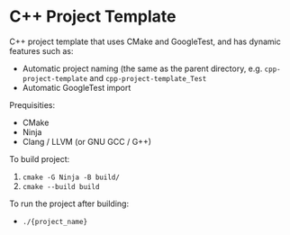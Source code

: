 # C++ Project Template
C++ project template that uses CMake and GoogleTest, and has dynamic features such as:
  * Automatic project naming (the same as the parent directory, e.g. `cpp-project-template` and `cpp-project-template_Test`
  * Automatic GoogleTest import
  
Prequisities:
  * CMake
  * Ninja
  * Clang / LLVM (or GNU GCC / G++)
  
To build project:
 1. `cmake -G Ninja -B build/`
 2. `cmake --build build`
 
To run the project after building:
 * `./{project_name}`
